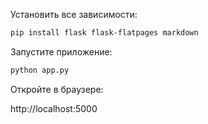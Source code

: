 Установить все зависимости:

```bash
pip install flask flask-flatpages markdown
```

Запустите приложение:

```bash
python app.py
```

Откройте в браузере:

http://localhost:5000
